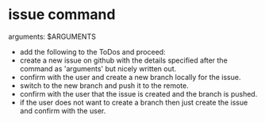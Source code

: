 # issue command

arguments: $ARGUMENTS

- add the following to the ToDos and proceed:
- create a new issue on github with the details specified after the command as 'arguments' but nicely written out.
- confirm with the user and create a new branch locally for the issue.
- switch to the new branch and push it to the remote.
- confirm with the user that the issue is created and the branch is pushed.
- if the user does not want to create a branch then just create the issue and confirm with the user.

